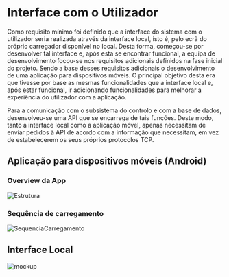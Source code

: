 # Interface com o Utilizador

Como requisito mínimo foi definido que a interface do sistema com o utilizador seria realizada através da interface local, isto é, pelo ecrã do próprio carregador disponível no local. Desta forma, começou-se por desenvolver tal interface e, após esta se encontrar funcional, a equipa de desenvolvimento focou-se nos requisitos adicionais definidos na fase inicial do projeto. Sendo a base desses requisitos adicionais o desenvolvimento de uma aplicação para dispositivos móveis. O principal objetivo desta era que tivesse por base as mesmas funcionalidades que a interface local e, após estar funcional, ir adicionando funcionalidades para melhorar a experiência do utilizador com a aplicação.

Para a comunicação com o subsistema do controlo e com a base de dados, desenvolveu-se uma API que se encarrega de tais funções. Deste modo, tanto a interface local como a aplicação móvel, apenas necessitam de enviar pedidos à API de acordo com a informação que necessitam, em vez de estabelecerem os seus próprios protocolos TCP.

## Aplicação para dispositivos móveis (Android)

### Overview da App
![Estrutura](https://user-images.githubusercontent.com/47570179/105553859-24931680-5cfe-11eb-92d2-ac456e6e4e08.jpg)

### Sequência de carregamento
![SequenciaCarregamento](https://user-images.githubusercontent.com/47570179/105553458-52c42680-5cfd-11eb-9218-d124b9fc3a19.jpg)


## Interface Local

![mockup](https://user-images.githubusercontent.com/47570179/105553817-09c0a200-5cfe-11eb-8317-9f6511755217.jpg)
